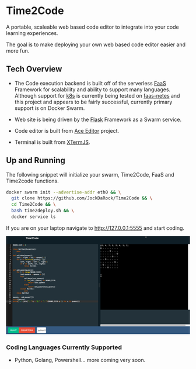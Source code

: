 # Time2Code
A portable, scaleable web based code editor to integrate into your code learning experiences.

The goal is to make deploying your own web based code editor easier and more fun.

## Tech Overview
* The Code execution backend is built off of the serverless [FaaS](http://docs.get-faas.com/) Framework for scalability and ability to support many languages.  Although support for [k8s](https://kubernetes.io/) is currently being tested on [faas-netes](https://github.com/alexellis/faas-netes) and this project and appears to be fairly successful, currently primary support is on Docker Swarm.

* Web site is being driven by the [Flask](http://flask.pocoo.org/) Framework as a Swarm service.

* Code editor is built from [Ace Editor](https://ace.c9.io/) project.

* Terminal is built from [XTermJS](https://xtermjs.org/).

## Up and Running

The following snippet will initialize your swarm, Time2Code, FaaS and Time2code functions.

```sh
docker swarm init --advertise-addr eth0 && \
  git clone https://github.com/JockDaRock/Time2Code && \
  cd Time2Code && \
  bash time2deploy.sh && \
  docker service ls
```

If you are on your laptop navigate to http://127.0.0.1:5555 and start coding.

![](./images/code_python.png)

### Coding Languages Currently Supported

* Python, Golang, Powershell... more coming very soon.

